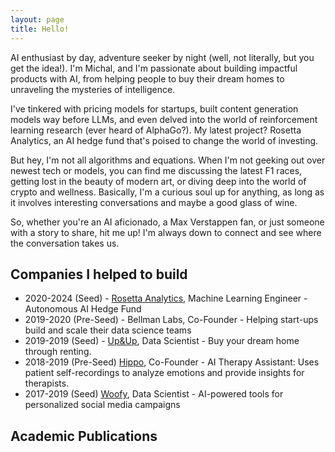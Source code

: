```yaml
---
layout: page
title: Hello!
---
```


AI enthusiast by day, adventure seeker by night (well, not literally, but you get the idea!). I'm Michal, and I'm passionate about building impactful products with AI, from helping people to buy their dream homes to unraveling the mysteries of intelligence.

I've tinkered with pricing models for startups, built content generation models way before LLMs, and even delved into the world of reinforcement learning research (ever heard of AlphaGo?). My latest project? Rosetta Analytics, an AI hedge fund that's poised to change the world of investing.

But hey, I'm not all algorithms and equations. When I'm not geeking out over newest tech or models, you can find me discussing the latest F1 races, getting lost in the beauty of modern art, or diving deep into the world of crypto and wellness. Basically, I'm a curious soul up for anything, as long as it involves interesting conversations and maybe a good glass of wine.

So, whether you're an AI aficionado, a Max Verstappen fan, or just someone with a story to share, hit me up! I'm always down to connect and see where the conversation takes us.

## Companies I helped to build

* 2020-2024 (Seed) - [Rosetta Analytics](https://www.rosetta-analytics.com/), Machine Learning Engineer - Autonomous AI Hedge Fund
* 2019-2020 (Pre-Seed) - Bellman Labs, Co-Founder - Helping start-ups build and scale their data science teams
* 2019-2019 (Seed) - [Up&Up](https://upandup.co/), Data Scientist - Buy your dream home through renting.
* 2018-2019 (Pre-Seed) [Hippo](https://drive.google.com/file/d/1G0BszHLx3cWChA90-mLzx6im2KZuY1jy/view), Co-Founder - AI Therapy Assistant: Uses patient self-recordings to analyze emotions and provide insights for therapists.
* 2017-2019 (Seed) [Woofy](hellowoofy.com), Data Scientist - AI-powered tools for personalized social media campaigns

## Academic Publications

* Stochastically Dominant Distributional Reinforcement Learning, John D. Martin, Michal Lyskawinski, Xiaohu Li, Brendan Englot, 37th International Conference on Machine Learning (2020) [pdf](https://arxiv.org/abs/1905.07318) [poster](https://jdmartin86.github.io/assets/posters/2020-martin_etal-poster.pdf)

## I do enjoy writing sometimes..
* [How to get lucky? _A data scientist's guide to US immigration._ (December 2019)](/blog/2019/12/gc_app)

